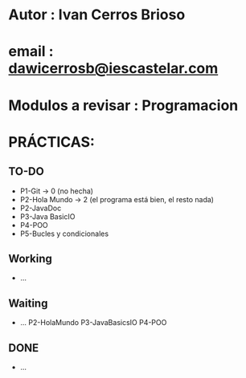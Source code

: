 # Autor : Ivan Cerros Brioso
# email : dawicerrosb@iescastelar.com
# Modulos a revisar : Programacion

# PRÁCTICAS:
## TO-DO
+ P1-Git -> 0 (no hecha)
+ P2-Hola Mundo -> 2 (el programa está bien, el resto nada)
+ P2-JavaDoc
+ P3-Java BasicIO
+ P4-POO
+ P5-Bucles y condicionales

## Working
+ ...

## Waiting
+ ...
P2-HolaMundo
P3-JavaBasicsIO
P4-POO
## DONE
+ ...
